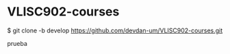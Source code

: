 # VLISC902-courses

$ git clone -b develop https://github.com/devdan-um/VLISC902-courses.git


prueba
